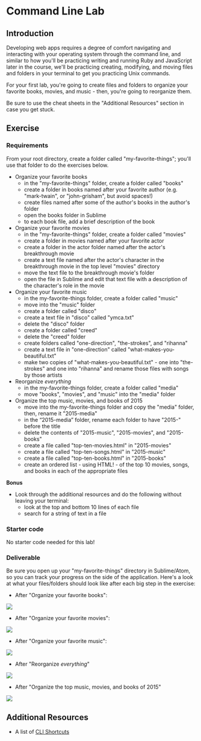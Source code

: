 # Command Line Lab

## Introduction

Developing web apps requires a degree of comfort navigating and interacting with your operating system through the command line, and similar to how you'll be practicing writing and running Ruby and JavaScript later in the course, we'll be practicing creating, modifying, and moving files and folders in your terminal to get you practicing Unix commands.

For your first lab, you're going to create files and folders to organize your favorite books, movies, and music - then, you're going to reorganize them.

Be sure to use the cheat sheets in the "Additional Resources" section in case you get stuck.

## Exercise

### Requirements

From your root directory, create a folder called "my-favorite-things"; you'll use that folder to do the exercises below.

* Organize your favorite books
  * in the "my-favorite-things" folder, create a folder called "books"
  * create a folder in books named after your favorite author \(e.g. "mark-twain", or "john-grisham", but avoid spaces!\)
  * create files named after some of the author's books in the author's folder
  * open the books folder in Sublime
  * to each book file, add a brief description of the book
* Organize your favorite movies
  * in the "my-favorite-things" folder, create a folder called "movies"
  * create a folder in movies named after your favorite actor
  * create a folder in the actor folder named after the actor's breakthrough movie
  * create a text file named after the actor's character in the breakthrough movie in the top level "movies" directory
  * move the text file to the breakthrough movie's folder
  * open the file in Sublime and edit that text file with a description of the character's role in the movie
* Organize your favorite music
  * in the my-favorite-things folder, create a folder called "music"
  * move into the "music" folder
  * create a folder called "disco"
  * create a text file in "disco" called "ymca.txt"
  * delete the "disco" folder
  * create a folder called "creed"
  * delete the "creed" folder
  * create folders called "one-direction", "the-strokes", and "rihanna"
  * create a text file in "one-direction" called "what-makes-you-beautiful.txt"
  * make two copies of "what-makes-you-beautiful.txt" - one into "the-strokes" and one into "rihanna" and rename those files with songs by those artists
* Reorganize _everything_
  * in the my-favorite-things folder, create a folder called "media"
  * move "books", "movies", and "music" into the "media" folder
* Organize the top music, movies, and books of 2015
  * move into the my-favorite-things folder and copy the "media" folder, then, rename it "2015-media"
  * in the “2015-media” folder, rename each folder to have "2015-" before the title
  * delete the contents of "2015-music", "2015-movies", and "2015-books"
  * create a file called "top-ten-movies.html" in "2015-movies"
  * create a file called "top-ten-songs.html" in "2015-music"
  * create a file called "top-ten-books.html" in "2015-books"
  * create an ordered list - using HTML! - of the top 10 movies, songs, and books in each of the appropriate files

**Bonus**

* Look through the additional resources and do the following without leaving your terminal:
  * look at the top and bottom 10 lines of each file
  * search for a string of text in a file

### Starter code

No starter code needed for this lab!

### Deliverable

Be sure you open up your "my-favorite-things" directory in Sublime/Atom, so you can track your progress on the side of the application. Here's a look at what your files/folders should look like after each big step in the exercise:

* After "Organize your favorite books":

![](https://i.imgur.com/ySAjOeO.png)

* After "Organize your favorite movies":

![](https://i.imgur.com/h8WcyVE.png)

* After "Organize your favorite music":

![](https://i.imgur.com/T4E3eAg.png)

* After "Reorganize _everything_"

![](https://i.imgur.com/GEoIps9.png)

* After "Organize the top music, movies, and books of 2015"

![](https://i.imgur.com/EM2m8mL.png)

## Additional Resources

* A list of [CLI Shortcuts](https://gist.github.com/alexpchin/01caa027b825d5f98871)

